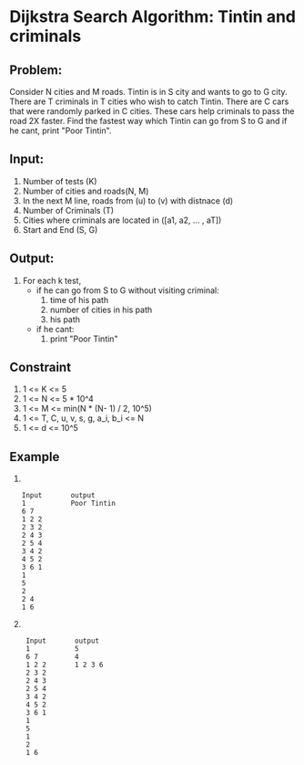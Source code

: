 # Dijkstra Search Algorithm: Tintin and criminals

## Problem:
Consider N cities and M roads. Tintin is in S city and wants to go to G city. There are T criminals in T cities who wish to catch Tintin. There are C cars that were randomly parked in C cities. These cars help criminals to pass the road 2X faster. Find the fastest way  which Tintin can go from S to G and if he cant, print "Poor Tintin".

## Input:
1. Number of tests (K)
2. Number of cities and roads(N, M)
3. In the next M line, roads from (u) to (v) with distnace (d)
4. Number of Criminals (T)
5. Cities where criminals are located in ([a1, a2, ... , aT])
6. Start and End (S, G)

## Output:
1. For each k test, 
    - if he can go from S to G without visiting criminal:
        1. time of his path
        2. number of cities in his path
        3. his path
    - if he cant:
        1. print "Poor Tintin"

## Constraint
1. 1 <= K <= 5
2. 1 <= N <= 5 * 10^4
3. 1 <= M <= min(N * (N- 1) / 2, 10^5)
4. 1 <= T, C, u, v, s, g, a_i, b_i <= N
5. 1 <= d <= 10^5

## Example
1. 
 ```
    Input       output
    1           Poor Tintin
    6 7
    1 2 2
    2 3 2
    2 4 3
    2 5 4
    3 4 2
    4 5 2
    3 6 1
    1
    5
    2
    2 4
    1 6
```
2.  
```
    Input       output
    1           5
    6 7         4
    1 2 2       1 2 3 6
    2 3 2
    2 4 3
    2 5 4
    3 4 2
    4 5 2
    3 6 1
    1
    5
    1
    2
    1 6
```
